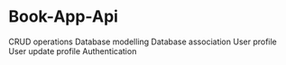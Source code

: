 # Book-App-Api
CRUD operations
Database modelling
Database association
User profile
User update profile
Authentication 
